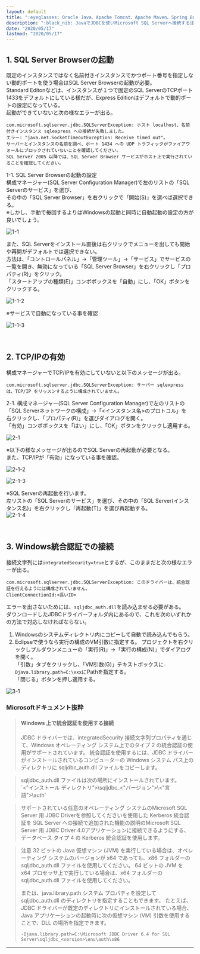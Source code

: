 ```yaml
---
layout: default
title: ":eyeglasses: Oracle Java、Apache Tomcat、Apache Maven、Spring Boot"
description: ":black_nib: JavaでJDBCを使いMicrosoft SQL Serverへ接続する注意点"
date: "2020/05/17"
lastmod: "2020/05/17"
---
```


## 1. SQL Server Browserの起動

既定のインスタンスではなく名前付きインスタンスでかつポート番号を指定しない動的ポートを使う場合はSQL Server Browserの起動が必要。  
Standard Editonなどは、インスタンスが１つで固定のSQL ServerのTCPポート1433をデフォルトにしている様だが、Express Editionはデフォルトで動的ポートの設定になっている。  
起動ができていないと次の様なエラーが出る。 

    com.microsoft.sqlserver.jdbc.SQLServerException: ホスト localhost、名前付きインスタンス sqlexpress への接続が失敗しました。
    エラー: "java.net.SocketTimeoutException: Receive timed out"。
    サーバーとインスタンスの名前を調べ、ポート 1434 への UDP トラフィックがファイアウォールにブロックされていないことを確認してください。
    SQL Server 2005 以降では、SQL Server Browser サービスがホスト上で実行されていることを確認してください。

1-1. SQL Server Browserの起動の設定  
構成マネージャー(SQL Server Configuration Manager)で左のリストの「SQL Serverのサービス」を選び、  
その中の「SQL Server Browser」を右クリックで「開始(S)」を選べば選択できる。  
※しかし、手動で毎回するよりはWindowsの起動と同時に自動起動の設定の方が良いでしょう。  

![1-1](JdbcSqlSvr/JdbcSqlSvr0.png)

また、SQL Serverをインストール直後は右クリックでメニューを出しても開始や再開がデフォルトでは選択できない。  
方法は、「コントロールパネル」→「管理ツール」→「サービス」でサービスの一覧を開き、無効になっている「SQL Server Browser」を右クリックし「プロパティ(R)」をクリック。  
「スタートアップの種類(E)」コンボボックスを「自動」にし、「OK」ボタンをクリックする。  

![1-1-2](JdbcSqlSvr/JdbcSqlSvr1.png)

※サービスで自動になっている事を確認  

![1-1-3](JdbcSqlSvr/JdbcSqlSvr2.png)

<br />

## 2. TCP/IPの有効

構成マネージャーでTCP/IPを有効にしていないと以下のメッセージが出る。  

```:エラーメッセージ
com.microsoft.sqlserver.jdbc.SQLServerException: サーバー sqlexpress は、TCP/IP をリッスンするように構成されていません。
```

2-1. 構成マネージャー(SQL Server Configuration Manager)で左のリストの「SQL Serverネットワークの構成」→「&lt;インスタンス名>のプロトコル」を  
右クリックし、「プロパティ(R)」を選びダイアログを開く。  
「有効」コンボボックスを「はい」にし、「OK」ボタンをクリックし適用する。   

![2-1](JdbcSqlSvr/JdbcSqlSvr3.png)

※以下の様なメッセージが出るのでSQL Serverの再起動が必要となる。  
また、TCP/IPが「有効」になっている事を確認。  

![2-1-2](JdbcSqlSvr/JdbcSqlSvr4.png)

![2-1-3](JdbcSqlSvr5.png)

※SQL Serverの再起動を行います。  
左リストの「SQL Serverのサービス」を選び、その中の「SQL Server(インスタンス名)」を右クリックし「再起動(T)」を選び再起動する。  
![2-1-4](JdbcSqlSvr/JdbcSqlSvr6.png)

<br />

## 3. Windows統合認証での接続

接続文字列には`integratedSecurity=true`とするが、このままだと次の様なエラーが出る。  

```:エラーメッセージ
com.microsoft.sqlserver.jdbc.SQLServerException: このドライバーは、統合認証を行えるようには構成されていません。
ClientConnectionId:<長いID>
```

エラーを出さないためには、`sqljdbc_auth.dll`を読み込ませる必要がある。  
ダウンロードしたJDBCドライバーフォルダ内にあるので、これを次のいずれかの方法で対応しなければならない。    

1.  Windowsのシステムディレクトリ内にコピーして自動で読み込んでもらう。  
2.  Eclipseで使うなら実行の構成のVM引数に指定する。
    プロジェクトを右クリックしプルダウンメニューの「実行(R)」→「実行の構成(N)」でダイアログを開く。  
    「引数」タブをクリックし、「VM引数(G)」テキストボックスに`-Djava.library.path=C:\xxx`にPathを指定する。  
    「閉じる」ボタンを押し適用する。  

![3-1](JdbcSqlSvr/JdbcSqlSvr7s.png)

### **Microsoftドキュメント抜粋**

> #### Windows 上で統合認証を使用する接続
>
> JDBC ドライバーでは、integratedSecurity 接続文字列プロパティを通じて、Windows オペレーティング システム上でのタイプ 2 の統合認証の使用がサポートされています。 統合認証を使用するには、JDBC ドライバーがインストールされているコンピューターの Windows システム パス上のディレクトリに sqljdbc_auth.dll ファイルをコピーします。  

> sqljdbc_auth.dll ファイルは次の場所にインストールされています。  
> \`&lt;"インストール ディレクトリ">\\sqljdbc_&lt;"バージョン">\\&lt;"言語">\\auth\`  

> サポートされている任意のオペレーティング システムのMicrosoft SQL Server 用 JDBC Driverを参照してくださいを使用した Kerberos 統合認証を SQL Server への接続で追加された機能の説明のMicrosoft SQL Server 用 JDBC Driver 4.0アプリケーションに接続できるようにする、データベース タイプ 4 の Kerberos 統合認証を使用します。  

> 注意
> 32 ビットの Java 仮想マシン (JVM) を実行している場合は、オペレーティング システムのバージョンが x64 であっても、x86 フォルダーの sqljdbc_auth.dll ファイルを使用してください。 64 ビットの JVM を x64 プロセッサ上で実行している場合は、x64 フォルダーの sqljdbc_auth.dll ファイルを使用してください。  
>
> または、java.library.path システム プロパティを設定して sqljdbc_auth.dll のディレクトリを指定することもできます。 たとえば、JDBC ドライバーが既定のディレクトリにインストールされている場合、Java アプリケーションの起動時に次の仮想マシン (VM) 引数を使用することで、DLL の場所を指定できます。  
>
> `-Djava.library.path=C:\Microsoft JDBC Driver 6.4 for SQL Server\sqljdbc_<version>\enu\auth\x86`  

* * *